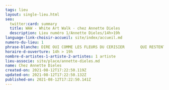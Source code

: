 ```yaml
---
tags: lieu
layout: single-lieu.html
seo:
  twitter:card: summary
  title: WAW - White Art Walk - chez Annette Dieles
  description: Lieu numéro 1/Annette Dieles/14h>19h
language-link-choisir-accueil: site/index/accueil.md
numero-du-lieu: 1
phrase-blanche: DIRE OUI COMME LES FLEURS DU CERISIER       QUI RESTENT BLANCHES DANS LA NUIT
horaire-d-ouverture: 14h > 19h
nombre-d-artistes-1-artiste-2-artistes: 1 artiste
lieu-associe: site/place/annette-dieles.md
name: Chez Annette Dieles
created-on: 2021-08-12T17:22:50.119Z
updated-on: 2021-08-12T17:22:50.132Z
published-on: 2021-08-12T17:22:50.141Z
---
```

